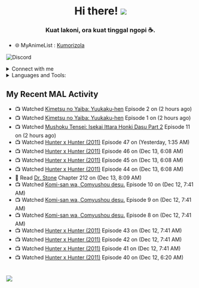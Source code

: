 <h1 align="center">Hi there! <img src="https://media.giphy.com/media/hvRJCLFzcasrR4ia7z/giphy.gif" width="25px"> </h1>
<h3 align="center">Kuat lakoni, ora kuat tinggal ngopi ☕.</h3>

- 🌐 MyAnimeList : [Kumorizola](https://myanimelist.net/animelist/Kumorizola)

![Discord](https://discord.c99.nl/widget/theme-3/761213268009943051.png)
<details>
      <summary>Connect with me</summary>
    <p align="left">
        <a href="https://www.facebook.com/kumori.hartley.1" target="blank"><img align="center"
                src="https://raw.githubusercontent.com/rahuldkjain/github-profile-readme-generator/master/src/images/icons/Social/facebook.svg"
                alt="kumori hartley" height="30" width="40" /></a>
        <a href="https://www.instagram.com/kumorizola/" target="blank"><img align="center"
                src="https://raw.githubusercontent.com/rahuldkjain/github-profile-readme-generator/master/src/images/icons/Social/instagram.svg"
                alt="kumorizola" height="30" width="40" /></a>
        <a href="https://discord.com" target="blank"><img align="center"
                src="https://raw.githubusercontent.com/rahuldkjain/github-profile-readme-generator/master/src/images/icons/Social/discord.svg"
                alt="Kumori#5882" height="30" width="40" /></a>
    </p>
</details>

<details>
    <summary align="left">Languages and Tools:</summary>
<p align="left">
      <a href="https://www.w3schools.com/css/" target="_blank">
        <img src="https://raw.githubusercontent.com/devicons/devicon/master/icons/css3/css3-original-wordmark.svg"
            alt="css3" width="40" height="40" /> </a> <a href="https://www.w3.org/html/" target="_blank"> <img
            src="https://raw.githubusercontent.com/devicons/devicon/master/icons/html5/html5-original-wordmark.svg"
            alt="html5" width="40" height="40" /> </a> <a href="https://www.java.com" target="_blank"> <img
            src="https://raw.githubusercontent.com/devicons/devicon/master/icons/java/java-original.svg" alt="java"
            width="40" height="40" /> </a> <a href="https://developer.mozilla.org/en-US/docs/Web/JavaScript"
            target="_blank"> <img
            src="https://raw.githubusercontent.com/devicons/devicon/master/icons/javascript/javascript-original.svg"
            alt="javascript" width="40" height="40" /> </a> <a href="https://nodejs.org" target="_blank"> <img
            src="https://raw.githubusercontent.com/devicons/devicon/master/icons/nodejs/nodejs-original-wordmark.svg"
            alt="nodejs" width="40" height="40" /> </a> <a href="https://www.python.org" target="_blank"> <img
            src="https://raw.githubusercontent.com/devicons/devicon/master/icons/python/python-original.svg"
            alt="python" width="40" height="40" /> </a> <a href="https://www.typescriptlang.org/" target="_blank"> <img
            src="https://raw.githubusercontent.com/devicons/devicon/master/icons/typescript/typescript-original.svg" 
            alt="typescript" width="40" height="40" /> </a> <a href="https://www.photoshop.com/en" target="_blank"> <img
            src="https://upload.wikimedia.org/wikipedia/commons/a/af/Adobe_Photoshop_CC_icon.svg" alt="photoshop" width="40" height="40"/> </a>
            <a href="https://www.adobe.com/products/premiere.html" target="_blank"> <img
            src="https://upload.wikimedia.org/wikipedia/commons/4/40/Adobe_Premiere_Pro_CC_icon.svg" alt="Premiere pro" width="40" height="40"/> </a>
            <a href="https://www.adobe.com/in/products/illustrator.html" target="_blank"> <img 
            src="https://upload.wikimedia.org/wikipedia/commons/f/fb/Adobe_Illustrator_CC_icon.svg" alt="illustrator" width="40" height="40"/> </a>
      
 </details>
 
 <h2> My Recent MAL Activity</h2>
<!-- MAL_ACTIVITY:start -->

- 📺 Watched [Kimetsu no Yaiba: Yuukaku-hen](https://MyAnimeList.net/anime.php?id=47778) Episode 2 on (2 hours ago)
- 📺 Watched [Kimetsu no Yaiba: Yuukaku-hen](https://MyAnimeList.net/anime.php?id=47778) Episode 1 on (2 hours ago)
- 📺 Watched [Mushoku Tensei: Isekai Ittara Honki Dasu Part 2](https://MyAnimeList.net/anime.php?id=45576) Episode 11 on (2 hours ago)
- 📺 Watched [Hunter x Hunter (2011)](https://MyAnimeList.net/anime.php?id=11061) Episode 47 on (Yesterday, 1:35 AM)
- 📺 Watched [Hunter x Hunter (2011)](https://MyAnimeList.net/anime.php?id=11061) Episode 46 on (Dec 13, 6:08 AM)
- 📺 Watched [Hunter x Hunter (2011)](https://MyAnimeList.net/anime.php?id=11061) Episode 45 on (Dec 13, 6:08 AM)
- 📺 Watched [Hunter x Hunter (2011)](https://MyAnimeList.net/anime.php?id=11061) Episode 44 on (Dec 13, 6:08 AM)
- 📖 Read [Dr. Stone](https://MyAnimeList.net/manga.php?id=103897) Chapter 212 on (Dec 13, 8:09 AM)
- 📺 Watched [Komi-san wa, Comyushou desu.](https://MyAnimeList.net/anime.php?id=48926) Episode 10 on (Dec 12, 7:41 AM)
- 📺 Watched [Komi-san wa, Comyushou desu.](https://MyAnimeList.net/anime.php?id=48926) Episode 9 on (Dec 12, 7:41 AM)
- 📺 Watched [Komi-san wa, Comyushou desu.](https://MyAnimeList.net/anime.php?id=48926) Episode 8 on (Dec 12, 7:41 AM)
- 📺 Watched [Hunter x Hunter (2011)](https://MyAnimeList.net/anime.php?id=11061) Episode 43 on (Dec 12, 7:41 AM)
- 📺 Watched [Hunter x Hunter (2011)](https://MyAnimeList.net/anime.php?id=11061) Episode 42 on (Dec 12, 7:41 AM)
- 📺 Watched [Hunter x Hunter (2011)](https://MyAnimeList.net/anime.php?id=11061) Episode 41 on (Dec 12, 7:41 AM)
- 📺 Watched [Hunter x Hunter (2011)](https://MyAnimeList.net/anime.php?id=11061) Episode 40 on (Dec 12, 6:20 AM)

<!-- MAL_ACTIVITY:end -->

  
<h2 align="left"> <img src="https://media.discordapp.net/attachments/918405470073520168/919220018355523584/ezgif.com-gif-maker_1.gif">
